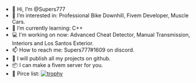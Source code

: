 - 👋 Hi, I’m @Supers777
- 👀 I’m interested in: Professional Bike Downhill, Fivem Developer, Muscle Cars.
- 🌱 I’m currently learning: C++
- 💻 I'm working on now: Advanced Cheat Detector, Manual Transmission, Interiors and Los Santos Exterior.
- 📫 How to reach me: Supers777#1609 on discord.
- 💾 I will publish all my projects on github.
- 📦 I can make a fivem server for you.
- 💸 Pirce list:
[![trophy](https://github-profile-trophy.vercel.app/Supers777=ryo-ma)](https://github.com/ryo-ma/github-profile-trophy)
